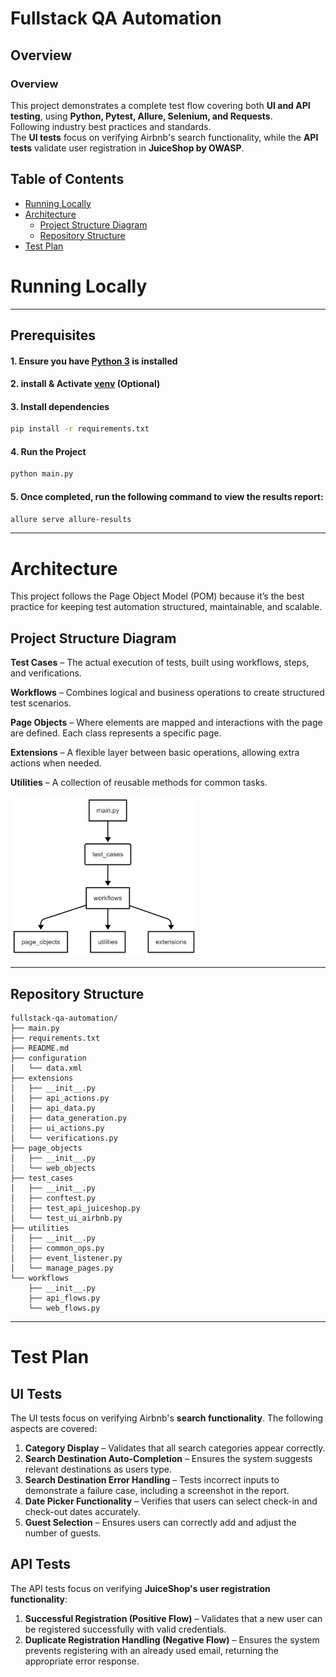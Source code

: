 
# Fullstack QA Automation


## Overview

### **Overview**  

This project demonstrates a complete test flow covering both **UI and API testing**, using **Python, Pytest, Allure, Selenium, and Requests**.<br>
Following industry best practices and standards.<br>
The **UI tests** focus on verifying Airbnb's search functionality, while the **API tests** validate user registration in **JuiceShop by OWASP**.




## Table of Contents
* [Running Locally](#running-locally)
* [Architecture](#architecture)
  * [Project Structure Diagram](#project-structure-diagram)
  * [Repository Structure](#repository-structure)
* [Test Plan](#test-plan)

# Running Locally

* ** 

## Prerequisites

#### 1. Ensure you have [Python 3](https://www.python.org/downloads/) is installed
#### 2. install & Activate [venv](https://docs.python.org/3/library/venv.html) (Optional)
#### 3. Install dependencies 
```bash
pip install -r requirements.txt
```

#### 4. Run the Project
```bash
python main.py
```
#### 5. Once completed, run the following command to view the results report:
```bash
allure serve allure-results
```
* **
# Architecture 
This project follows the Page Object Model (POM) because it’s the best practice for keeping test automation structured, maintainable, and scalable. 

## Project Structure Diagram

**Test Cases** – The actual execution of tests, built using workflows, steps, and verifications.

**Workflows** – Combines logical and business operations to create structured test scenarios.

**Page Objects** – Where elements are mapped and interactions with the page are defined. Each class represents a specific page.

**Extensions** – A flexible layer between basic operations, allowing extra actions when needed.

**Utilities** – A collection of reusable methods for common tasks.

<img alt="" src="diagram.jpeg" width="300" height="auto"/>


* ** 
## Repository Structure

```
fullstack-qa-automation/
├── main.py
├── requirements.txt
├── README.md
├── configuration
│   └── data.xml
├── extensions
│   ├── __init__.py
│   ├── api_actions.py
│   ├── api_data.py
│   ├── data_generation.py
│   ├── ui_actions.py
│   └── verifications.py
├── page_objects
│   ├── __init__.py
│   └── web_objects
├── test_cases
│   ├── __init__.py
│   ├── conftest.py
│   ├── test_api_juiceshop.py
│   └── test_ui_airbnb.py
├── utilities
│   ├── __init__.py
│   ├── common_ops.py
│   ├── event_listener.py
│   └── manage_pages.py
└── workflows
    ├── __init__.py
    ├── api_flows.py
    └── web_flows.py
```

* ** 


# **Test Plan**  
## **UI Tests**  

The UI tests focus on verifying Airbnb's **search functionality**. The following aspects are covered:  

1. **Category Display** – Validates that all search categories appear correctly.  
2. **Search Destination Auto-Completion** – Ensures the system suggests relevant destinations as users type.  
3. **Search Destination Error Handling** – Tests incorrect inputs to demonstrate a failure case, including a screenshot in the report.  
4. **Date Picker Functionality** – Verifies that users can select check-in and check-out dates accurately.  
5. **Guest Selection** – Ensures users can correctly add and adjust the number of guests.  


## **API Tests**  

The API tests focus on verifying **JuiceShop's user registration functionality**:

1. **Successful Registration (Positive Flow)** – Validates that a new user can be registered successfully with valid credentials.  
2. **Duplicate Registration Handling (Negative Flow)** – Ensures the system prevents registering with an already used email, returning the appropriate error response.  



